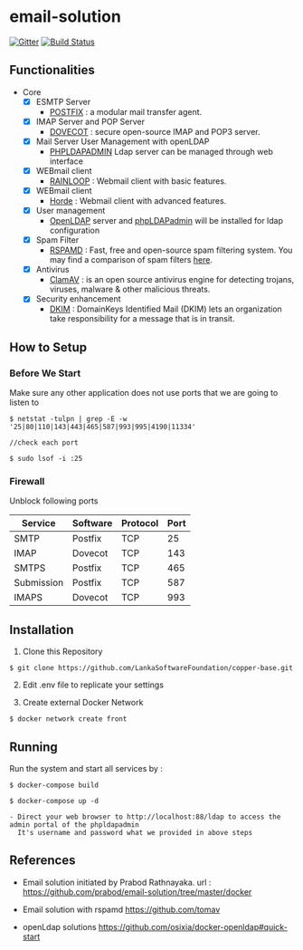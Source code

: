 # email-solution

[![Gitter](https://img.shields.io/badge/chat-on%20gitter-blue.svg)](https://gitter.im/copper-mail)
[![Build Status](https://travis-ci.org/tharindu99/copper-base.svg?branch=master)](https://travis-ci.org/LankaSoftwareFoundation/copper-base)

## Functionalities
- Core
  - [x] ESMTP Server 
    - [POSTFIX](http://www.postfix.org/) : a modular mail transfer agent.
  - [x] IMAP Server and POP Server
    - [DOVECOT](https://www.dovecot.org/) : secure open-source IMAP and POP3 server.
  - [x] Mail Server User Management with openLDAP
    - [PHPLDAPADMIN](https://www.digitalocean.com/community/tutorials/how-to-install-and-configure-openldap-and-phpldapadmin-on-ubuntu-16-04) Ldap server can be managed through  web interface
  - [x] WEBmail client
    - [RAINLOOP](https://www.rainloop.net/) : Webmail client with basic features.
  - [x] WEBmail client
    - [Horde](https://www.horde.org/) : Webmail client with advanced features.
  - [x] User management
    - [OpenLDAP](https://www.openldap.org/) server and [phpLDAPadmin](https://wiki.debian.org/PhpLdapAdmin) will be installed for ldap configuration
  - [x] Spam Filter
    - [RSPAMD](https://rspamd.com/) : Fast, free and open-source spam filtering system. You may find a comparison of spam filters [here](https://rspamd.com/comparison.html).
  - [x] Antivirus 
    - [ClamAV](https://www.clamav.net/) : is an open source antivirus engine for detecting trojans, viruses, malware & other malicious threats.
  - [x] Security enhancement
    - [DKIM](http://www.dkim.org/) : DomainKeys Identified Mail (DKIM) lets an organization take responsibility for a message that is in transit.


## How to Setup

### Before We Start

Make sure any other application does not use ports that we are going to listen to

```
$ netstat -tulpn | grep -E -w '25|80|110|143|443|465|587|993|995|4190|11334'

//check each port

$ sudo lsof -i :25
```

### Firewall

Unblock following ports

| Service | Software | Protocol | Port |
| ------- | -------- | -------- | ---- |
| SMTP | Postfix | TCP | 25 |
| IMAP | Dovecot | TCP | 143 |
| SMTPS | Postfix | TCP | 465 |
| Submission | Postfix | TCP | 587 |
| IMAPS | Dovecot | TCP | 993 |





## Installation

1. Clone this Repository

```
$ git clone https://github.com/LankaSoftwareFoundation/copper-base.git
```

2. Edit .env file to replicate your settings

3. Create external Docker Network

```
$ docker network create front
```
## Running

Run the system and start all services by :

```
$ docker-compose build
```
```
$ docker-compose up -d 
```




    - Direct your web browser to http://localhost:88/ldap to access the admin portal of the phpldapadmin
      It's username and password what we provided in above steps

      
                      
## References 
- Email solution initiated by Prabod Rathnayaka. url :   
  https://github.com/prabod/email-solution/tree/master/docker

- Email solution with rspamd
  https://github.com/tomav
  
- openLdap solutions
  https://github.com/osixia/docker-openldap#quick-start

<!-- Prometheus container pull and run: 
    sudo docker pull prom/prometheus
    docker run -p 9090:9090 prom/prometheus

Grafana pull and run
    docker pull grafana/grafana
    docker run -d --name=grafana -p 3000:3000 grafana/grafana -->
